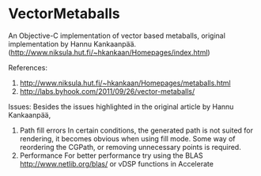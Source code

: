 VectorMetaballs
===============

An Objective-C implementation of vector based metaballs, original implementation by Hannu Kankaanpää. (http://www.niksula.hut.fi/~hkankaan/Homepages/index.html)

References:
1. http://www.niksula.hut.fi/~hkankaan/Homepages/metaballs.html
2. http://labs.byhook.com/2011/09/26/vector-metaballs/

Issues:
Besides the issues highlighted in the original article by Hannu Kankaanpää,
1. Path fill errors
In certain conditions, the generated path is not suited for rendering, it becomes obvious when using fill mode. Some way of reordering the CGPath, or removing unnecessary points is required. 
2. Performance
For better performance try using the BLAS http://www.netlib.org/blas/ or vDSP functions in Accelerate